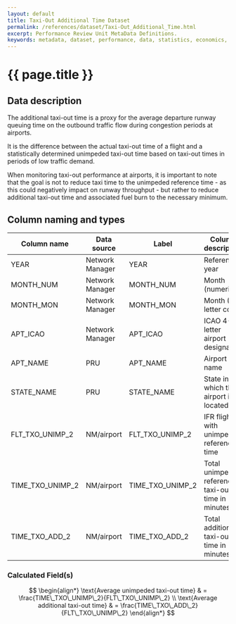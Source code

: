 ```yaml
---
layout: default
title: Taxi-Out Additional Time Dataset
permalink: /references/dataset/Taxi-Out_Additional_Time.html
excerpt: Performance Review Unit MetaData Definitions.
keywords: metadata, dataset, performance, data, statistics, economics, air transport, flights, europe, cost efficiency
---
```

# {{ page.title }}

## Data description

The additional taxi-out time is a proxy for the average departure runway queuing time on the
outbound traffic flow during congestion periods at airports.

It is the difference between the actual taxi-out time of a flight and a statistically determined
unimpeded taxi-out time based on taxi-out times in periods of low traffic demand.

When monitoring taxi-out performance at airports, it is important to note that the goal
is not to reduce taxi time to the unimpeded reference time - as this could negatively impact
on runway throughput - but rather to reduce additional taxi-out time and associated fuel burn
to the necessary minimum.

## Column naming and types

| Column name      | Data source     | Label            | Column description                                 | Example  |
|------------------|-----------------|------------------|----------------------------------------------------|----------|
| YEAR             | Network Manager | YEAR             | Reference year                                     | 2014     |
| MONTH_NUM        | Network Manager | MONTH_NUM        | Month (numeric)                                    | 1        |
| MONTH_MON        | Network Manager | MONTH_MON        | Month (3-letter code)                              | JAN      |
| APT_ICAO         | Network Manager | APT_ICAO         | ICAO 4-letter airport designator                   | EBBR     |
| APT_NAME         | PRU             | APT_NAME         | Airport name                                       | Brussels |
| STATE_NAME       | PRU             | STATE_NAME       | State in which the airport is located              | Belgium  |
| FLT_TXO_UNIMP_2  | NM/airport      | FLT_TXO_UNIMP_2  | IFR flights with unimpeded reference time          | 7290     |
| TIME_TXO_UNIMP_2 | NM/airport      | TIME_TXO_UNIMP_2 | Total unimpeded reference taxi-out time in minutes | 60081    |
| TIME_TXO_ADD_2   | NM/airport      | TIME_TXO_ADD_2   | Total additional taxi-out time in minutes          | 15175    |


### Calculated Field(s)

$$
\begin{align*}
\text{Average unimpeded taxi-out time} & = \frac{TIME\_TXO\_UNIMP\_2}{FLT\_TXO\_UNIMP\_2} \\
\text{Average additional taxi-out time} & = \frac{TIME\_TXO\_ADD\_2}{FLT\_TXO\_UNIMP\_2}
\end{align*}
$$
